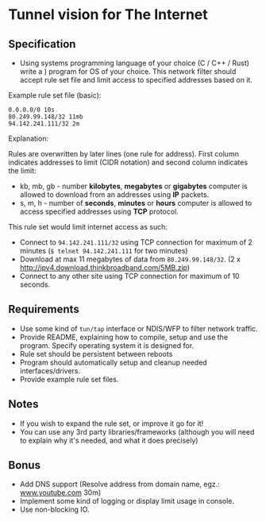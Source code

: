 # Tunnel vision for The Internet

## Specification

- Using systems programming language of your choice (C / C++ / Rust) write a ) program for OS of your choice. This network filter should accept rule set file and limit access to specified addresses based on it.

Example rule set file (basic):
```
0.0.0.0/0 10s
80.249.99.148/32 11mb
94.142.241.111/32 2m
```

Explanation:

Rules are overwritten by later lines (one rule for address). First column indicates addresses to limit (CIDR notation) and second column indicates the limit:

- kb, mb, gb - number **kilobytes**, **megabytes** or **gigabytes** computer is allowed to download from an addresses using **IP** packets.
- s, m, h - number of **seconds**, **minutes** or **hours** computer is allowed to access specified addresses using **TCP** protocol.

This rule set would limit internet access as such:
- Connect to `94.142.241.111/32` using TCP connection for maximum of 2 minutes (`$ telnet 94.142.241.111` for two minutes)
- Download at max 11 megabytes of data from `80.249.99.148/32`. (2 x http://ipv4.download.thinkbroadband.com/5MB.zip)
- Connect to any other site using TCP connection for maximum of 10 seconds.

## Requirements

- Use some kind of `tun/tap` interface or NDIS/WFP to filter network traffic.
- Provide README, explaining how to compile, setup and use the program. Specify operating system it is designed for.
- Rule set should be persistent between reboots
- Program should automatically setup and cleanup needed interfaces/drivers.
- Provide example rule set files.

## Notes

- If you wish to expand the rule set, or improve it go for it!
- You can use any 3rd party libraries/frameworks (although you will need to explain why it's needed, and what it does precisely)

## Bonus 

- Add DNS support (Resolve address from domain name, egz.: www.youtube.com 30m)
- Implement some kind of logging or display limit usage in console.
- Use non-blocking IO.

